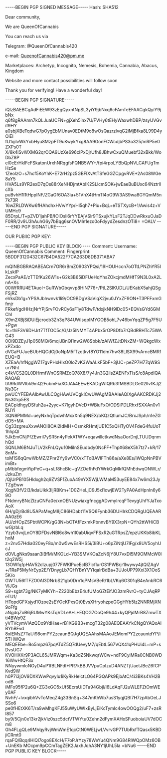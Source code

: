 -----BEGIN PGP SIGNED MESSAGE-----
Hash: SHA512

Dear community,

We are QueenOfCannabis

You can reach us via

Telegram: @QueenOfCannabis420

e-mail: QueenofCannabis420@pm.me 

Marketplaces: Archetyp, Incognito, Nemesis, Bohemia, Cannabia, Abacus, Kingdom

Website and more contact possibilities will follow soon

Thank you for verifying! Have a wonderful day! 

-----BEGIN PGP SIGNATURE-----

iQIzBAEBCgAdFiEEW93zEgQyxntNpSL3yiY9jbNxq6cFAmTeEFAACgkQyiY9jbNx
q6f8gRAAmn7kQLJuaUCFN+gjXeh5inx7U/FVHy6tEHyWaxwhDBP/zsyUVGvif9HY
a0sbjXBeTqdwG7pOygEbMUnav0EDtM9o8wOsQazrzlvqG2iMjBfka8L99D4yOiEI
fU1qilvWkYxbHyu8MzpFT9uKwykYxg8AA9GonFCWcdjbPS3o325/mRP5e0ZXPs0T
X/8k4iSvWXMG2qrOQA9UzXe696cIPxDjrUfh8JBhwCxuQMuebf32xBkk/WoDbZ8P
el0cErHklFcFSkatonUrxhNRqgfsFQNB5WY+/fpi4rpoLYBbQpNVLCAFUgTmHzSe
1ZeolzO+s7hcf5KoYhK+E72rH2pz5GBFlXvAtTSfeGGZCpgvRVE+2As08WGe8aY5
HVA5Ls9YR2exD7qOs88rXeNHDjmtAbIK2SLlcmSOK+jwEaeBuBUxc64NztrllcXb
puBvhH1l1tHppINF/ZGaGf6OA3ia+51VhX4tHmTl4oG9W3AS9wa8GYQmM5n7k73R
16wZRLDWKw6fHAhdhxHVwYYp/Hl5qh7+Piu+BqL+eTSTXycB+1/Awis4z+VUMHc9
85DrpL/T+pZVD1jahPB/IOlOsli6rYYEAjVSlr9TSxujkYLsF2TJqDDwRkxuOJaD
F0RR/2v9U3hAuhG6y7bBqg6snOVMln1ezo0oFdyydZesdnzOTi8=
=OALV
-----END PGP SIGNATURE-----



OUR PUBlIC PGP KEY:

-----BEGIN PGP PUBLIC KEY BLOCK-----
Comment: Username: QueenOfCannabis
Comment: Fingerprint: 5BDDF3120432C67B4DA522F7CA263D8DB371ABA7

mQINBGBRAQABEACrn7OR6rBmZ0903YPQsi/19HOUHccn7oOTtLPNZhYR5IkLskIP
ZecxPaAE/zTTEfKu26W1s+G2k3B65iDFUeHqYhsZOkcjmdMHfT9N3L0xA2LnA+Xs
00WfRRU4ETAuoI+GuRWbGbqvvp8HiN776+/PtL2SlKUDL/UEKabX5ahjQSgFSjRZ
eVksDb1g+YPSAJbhwnvk1Ii9/OC9BDgVSaVlqX2jvu0JYxZF9ON+T3PFFxmGfmjr
FRkef/gdHHzjNrYPjSrvFOvRCy6sF1y8TdwF/tdxjkNH9lDc05+EQVsGYd6GMChl
X9m2XBjSiDUiEjcrocb3Zh3qP84UWIsqpIMYGOB5ohL7v46bvYqqZP5g7F5U+Pgw
1c+thiF3V6DHJrt7TfTOC5c/G/Jz5lNMYT4APbx5rOP8Dfb7rQBdRRHTc75WAG43
0Oi9DZEyJ1p058MQ/6mqiJBnQI1nw2W8Sbbk/zAiWfZJtDNxZM+WQkgcWxxPZxdo
dVGaFUJueBUbHQCdGj0oNpM5fTzotkvf8YO11dm7hw38LlSX99vArncBMRfEUQ+B
XZEaA/hfNggWZ17gvPHxHIxO0loZvK3WaALkF5bF+3jUC+peZP7H77qW9Sur7Nht
c4kVCS2QL0DHrmfWnOSRMZoQ78X8/7y4Jn3G2llsZAENFxTIsS/c8ApdIQARAQAB
tA9RdWVlbk9mQ2FubmFiaXOJAk4EEwEKADgWIQRb3fMSBDLGe02lIvfKJj2Ns3Gr
pwUCYFEBAAIbAwULCQgHAwUVCgkICwUWAgMBAAIeAQIXgAAKCRDKJj2Ns3Grp5ES
EACpldhgyDSfuh2a+2yyc+K7lgyhDVcD+WBiuFxO/ODSiPDLRhxfSXXAn0v1RUYi
3QN8PMMd+ueyNxhqTpdwhMxxXn5q9NEX/bKQzQtlumJC/BrxJSph/n1eZGdO5+MA
Cg33zgreuXxwANOI8OAi2IdMH+OsmkRHmtjUE1C5xQHTyOV4FdeG4fuUoT1hhpQl
5JkEmCNjPfZEwril7ySR5n4yPekATWY+eqawillctkwdNsaOorDnjLTUUDqnmhQd
SQNLM6BNJuTLV2kFnLQyu10MiInSEudbdy0NcFF+ThpX68eX5h7tz7+kR/178nM+
toM1S6qQrwWbMZ/ZPnr2Yy9wVC0/xTToBAVlFTh86a/aXe8Es/iWQpNnPBVimBt+
pMbbfegmYipPeC+q+sLf8hcBIc+gVZOefhFdYWrkGqMkfQMhEdwqONWLr/JzkuZm
/QjUrPB105Hldxgh2q9ZVSF1ZuoA49nYX5WjLWMaM53uyEE84x7w6m23JyTZgEww
XqgN3fV2l3/kdaUIkk3IjRBKm+1D0ZHeLjC9J5xl1owjEW2TyPA0AdHpnIn6y69O
FNdmryBNcZlzuCNFa0e/xnOENUzwiaxgfncggADvmyIrcqFTevygUhfYJaTxoAoX
6H/gDjrBd8U5APaMegM8jC86HDabt11VSQ6Fynb36DUHIrkCDQRgUQEAARAA0zE6
AU/zHOpZSPbtWCPK/gG3N+bCTAfFzxmkPbnnvBY9X3rpN+QYh2ttWHiCBwGjzbLq
Yzyb3vvjLnOY8DFDsvNBl6c8wh1I0abUiqvFFSxR2uGTRpsZ/epzUKKb8ibKLhnM
z+2nv57Hdia020eyF8x/m0w5vwEsRHS5i/3iBU+o6pZiNtjU7lFg/x8UV5oyhUcJ
dOVLgNks9saan3iBfM/MKOLd+YB3SMVKOaZcN6jY8U7vxDI5M9OMMcW0lt2q2W5j
13OWfqfpHAV52dlzupj077FWKlPueEcIB7icflurGS1PWBrjr1lwywy4jtQlZAgV
+/1RaP5MyNrEyp2E/YDnygLb7QHYBnYVYIqalrBdBa+3UJoUP79Xxi3X1OoS5K/o
GWTU56fTFZO0AI3DNrbS21gb0Drn1qPMsVBeR/1bLVKq6G301qB4eAnbRC6VlJGs
S9+sgbt73g/NK7yMKYh+Z220bEbzE4ufUMoGZtEifJO3zmRvrO+tyCJAqRPeTU1/
HTopdGFXsjyd1Ozoe2sEYOcKPxsGt0EvsXHryohzpeGGgHYb5Iz2NNRMjXN9oFfg
aNgdqZoB6jRUMwYKsTqVDLeA+L+EQCG7OoQe9h44+kyQPjdMrB8ZmwTXti4BWp9Z
yVTVcymVlAzQDo9YdHae+rB1XG9B3+mcgT32g08AEQEAAYkCNgQYAQoAIBYhBFvd
8xIEMsZ7TaUi98omPY2zcaunBQJgUQEAAhsMAAoJEMomPY2zcauntdYP/i5THWQw
MEQEEbe+Bo5mpz67pqATdZ5Q7dUevyM7/qEbtL567VQX41qPHUi4L+mP+sDvsUG7
KVOHXKr9P3ACL65JMRWqm+Ka3dZ5NkwqrWCw+ndF9CyiMRa0CNB0WD16WwHtQF3x
NNyywmloNGyD4uP1fBLNFdI+PR7kBBJVVpuCpIzuD4ANZTjUaetJBeZ6fCPKvd9W
h0P7i3jOV9DXKWwPqvyIu1iKyRkHelctLO64PGQAPk9EjbAtC/4i3BKs4VH2BodB
iMFo95fP2u6Q+ZG3xGO5xUf5EcrsUiDTa94Gbjl/I6LdAqFJ2uWLEFZtOmWEy0AF
NvhF/+lvxqibhVvToMeqZ4g33BnSq+347mKhWb7usS1yqjQBI7H7zpAbOeLJSSo6
pe0fHEtXK6T/ra9wMhgKFJ55uWyUWIxByLjEiKcTymlc4owOOQg2/uF7+zsRI857
by9/5Cjn0e13kr2jkViz0szc5dctVTWYtu0Zehn2dFymXAHxSFuoboiaUV7dOCm8
Gh4FLgQLe9MVqyRvjWmWmE1qcCtN0WELjwLVvrvGP7TUbRxfTQasx5KBDjiCRmt0
rqaFQ/Bqq4HlQl7ogo8EXcH/F7oPJrYzy78WeYu4QNm9G84RlWQpOMz6OB+UnEKb
MOcpm9pCCmTagZEK2JaxhJqhA3NY1jUhL5Ia
=bNu6
-----END PGP PUBLIC KEY BLOCK-----
